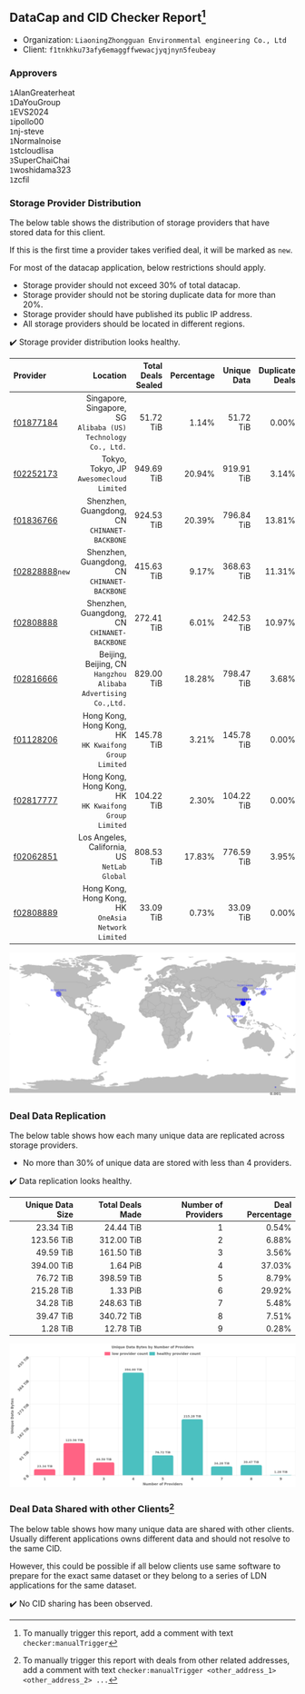 ## DataCap and CID Checker Report[^1]
 - Organization: `LiaoningZhongguan Environmental engineering Co., Ltd`
 - Client: `f1tnkhku73afy6emaggffwewacjyqjnyn5feubeay`
### Approvers
`1`AlanGreaterheat<br/>`1`DaYouGroup<br/>`1`EVS2024<br/>`1`ipollo00<br/>`1`nj-steve<br/>`1`Normalnoise<br/>`1`stcloudlisa<br/>`3`SuperChaiChai<br/>`1`woshidama323<br/>`1`zcfil


### Storage Provider Distribution
The below table shows the distribution of storage providers that have stored data for this client.

If this is the first time a provider takes verified deal, it will be marked as `new`.

For most of the datacap application, below restrictions should apply.
 - Storage provider should not exceed 30% of total datacap.
 - Storage provider should not be storing duplicate data for more than 20%.
 - Storage provider should have published its public IP address.
 - All storage providers should be located in different regions.

✔️ Storage provider distribution looks healthy.

| Provider                                                    |                                                         Location | Total Deals Sealed | Percentage | Unique Data | Duplicate Deals |
| :---------------------------------------------------------- | ---------------------------------------------------------------: | -----------------: | ---------: | ----------: | --------------: |
| [f01877184](https://filfox.info/en/address/f01877184)       | Singapore, Singapore, SG<br/>`Alibaba (US) Technology Co., Ltd.` |          51.72 TiB |      1.14% |   51.72 TiB |           0.00% |
| [f02252173](https://filfox.info/en/address/f02252173)       |                      Tokyo, Tokyo, JP<br/>`Awesomecloud Limited` |         949.69 TiB |     20.94% |  919.91 TiB |           3.14% |
| [f01836766](https://filfox.info/en/address/f01836766)       |                  Shenzhen, Guangdong, CN<br/>`CHINANET-BACKBONE` |         924.53 TiB |     20.39% |  796.84 TiB |          13.81% |
| [f02828888](https://filfox.info/en/address/f02828888)`new`  |                  Shenzhen, Guangdong, CN<br/>`CHINANET-BACKBONE` |         415.63 TiB |      9.17% |  368.63 TiB |          11.31% |
| [f02808888](https://filfox.info/en/address/f02808888)       |                  Shenzhen, Guangdong, CN<br/>`CHINANET-BACKBONE` |         272.41 TiB |      6.01% |  242.53 TiB |          10.97% |
| [f02816666](https://filfox.info/en/address/f02816666)       | Beijing, Beijing, CN<br/>`Hangzhou Alibaba Advertising Co.,Ltd.` |         829.00 TiB |     18.28% |  798.47 TiB |           3.68% |
| [f01128206](https://filfox.info/en/address/f01128206)       |         Hong Kong, Hong Kong, HK<br/>`HK Kwaifong Group Limited` |         145.78 TiB |      3.21% |  145.78 TiB |           0.00% |
| [f02817777](https://filfox.info/en/address/f02817777)       |         Hong Kong, Hong Kong, HK<br/>`HK Kwaifong Group Limited` |         104.22 TiB |      2.30% |  104.22 TiB |           0.00% |
| [f02062851](https://filfox.info/en/address/f02062851)       |                  Los Angeles, California, US<br/>`NetLab Global` |         808.53 TiB |     17.83% |  776.59 TiB |           3.95% |
| [f02808889](https://filfox.info/en/address/f02808889)       |           Hong Kong, Hong Kong, HK<br/>`OneAsia Network Limited` |          33.09 TiB |      0.73% |   33.09 TiB |           0.00% |

<img src="https://raw.githubusercontent.com/data-preservation-programs/filplus-checker-assets/main/filecoin-project/filecoin-plus-large-datasets/issues/2228/1709082294354.png"/>

### Deal Data Replication
The below table shows how each many unique data are replicated across storage providers.

- No more than 30% of unique data are stored with less than 4 providers.

✔️ Data replication looks healthy.

| Unique Data Size | Total Deals Made | Number of Providers | Deal Percentage |
| ---------------: | ---------------: | ------------------: | --------------: |
|        23.34 TiB |        24.44 TiB |                   1 |           0.54% |
|       123.56 TiB |       312.00 TiB |                   2 |           6.88% |
|        49.59 TiB |       161.50 TiB |                   3 |           3.56% |
|       394.00 TiB |         1.64 PiB |                   4 |          37.03% |
|        76.72 TiB |       398.59 TiB |                   5 |           8.79% |
|       215.28 TiB |         1.33 PiB |                   6 |          29.92% |
|        34.28 TiB |       248.63 TiB |                   7 |           5.48% |
|        39.47 TiB |       340.72 TiB |                   8 |           7.51% |
|         1.28 TiB |        12.78 TiB |                   9 |           0.28% |

<img src="https://raw.githubusercontent.com/data-preservation-programs/filplus-checker-assets/main/filecoin-project/filecoin-plus-large-datasets/issues/2228/1709082294967.png"/>

### Deal Data Shared with other Clients[^3]
The below table shows how many unique data are shared with other clients.
Usually different applications owns different data and should not resolve to the same CID.

However, this could be possible if all below clients use same software to prepare for the exact same dataset or they belong to a series of LDN applications for the same dataset.

✔️ No CID sharing has been observed.

[^1]: To manually trigger this report, add a comment with text `checker:manualTrigger`

[^2]: Deals from those addresses are combined into this report as they are specified with `checker:manualTrigger`

[^3]: To manually trigger this report with deals from other related addresses, add a comment with text `checker:manualTrigger <other_address_1> <other_address_2> ...`
